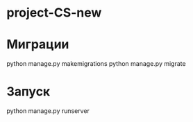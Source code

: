 # project-CS-new

# Миграции 
python manage.py makemigrations
python manage.py migrate

# Запуск
python manage.py runserver
